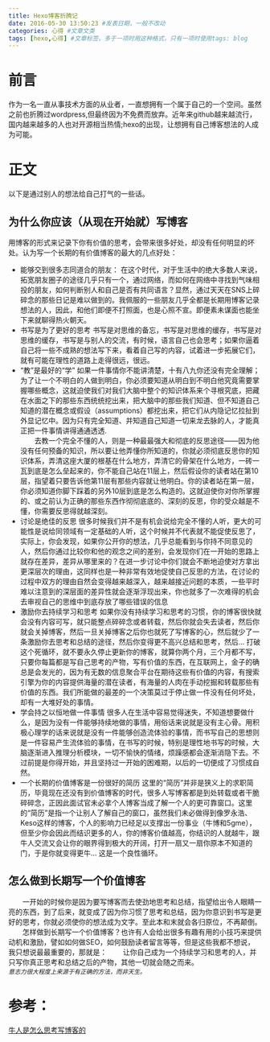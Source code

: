 ```yaml
---
title: Hexo博客折腾记
date: 2016-05-30 13:50:23 #发表日期，一般不改动
categories: 心得 #文章文类
tags: [hexo,心得] #文章标签，多于一项时用这种格式，只有一项时使用tags: blog
---
```

# 前言
作为一名一直从事技术方面的从业者，一直想拥有一个属于自己的一个空间。虽然之前也折腾过wordpress,但最终因为不免费而放弃。近年来github越来越流行，国内越来越多的人也对开源相当热情;hexo的出现，让想拥有自己博客想法的人成为可能。
# 正文
以下是通过别人的想法给自己打气的一些话。
## 为什么你应该（从现在开始就）写博客
用博客的形式来记录下你有价值的思考，会带来很多好处，却没有任何明显的坏处。认为写一个长期的有价值博客的最大的几点好处：
- 能够交到很多志同道合的朋友：
  在这个时代，对于生活中的绝大多数人来说，拓宽朋友圈子的途径几乎只有一个，通过网络，而如何在网络中寻找到气味相投的朋友，如何判断别人和自己是否有共同语言？显然，通过天天在SNS上碎碎念的那些日记是难以做到的。我佩服的一些朋友几乎全都是长期用博客记录想法的人，因此，和他们即便不打照面，也是心照不宣。即便素未谋面也能坐下来就聊得热火朝天。
- 书写是为了更好的思考
  书写是对思维的备忘，书写是对思维的缓存，书写是对思维的缓存，书写是与别人的交流，有时候，语言自己也会思考；如果你逼着自己将一些不成熟的想法写下来，看着自己写的内容，试着进一步拓展它们，就有可能在理性的道路上走得很远，很远。
- “教”是最好的“学”
  如果一件事情你不能讲清楚，十有八九你还没有完全理解；为了让一个不明白的人做到明白，你必须要知道从明白到不明白他究竟需要掌握哪些概念，这就迫使我们对我们大脑中整个的知识体系来个寻根究底，把藏在水面之下的那些东西统统挖出来，把大脑中的那些我们知道、但不知道自己知道的潜在概念或假设（assumptions）都挖出来，把它们从内隐记忆拉扯到外显记忆中。因为只有完全知道、并知道自己知道一切来龙去脉的人，才能真正把一件事情讲得通通透透.  
　　去教一个完全不懂的人，则是一种最最强大和彻底的反思途径——因为他没有任何预备的知识，所以要让他弄懂你所知道的，你就必须彻底反思你的知识体系，弄清这座大厦的根基在什么地方，弄清它的骨架在什么地方，一砖一瓦到底是怎么垒起来的，你不能自己站在11层上，然后假设你的读者站在第10层，指望着只要告诉他第11层有那些内容就让他明白。你的读者站在第一层，你必须知道你脚下踩着的另外10层到底是怎么构造的。这就迫使你对你所掌握的、或之前认为正确的那些东西作彻彻底底的、深刻的反思，你的受众越是不懂，你需要反思得就越深刻。
- 讨论是绝佳的反思
  很多时候我们并不是有机会说给完全不懂的人听，更大的可能性是说给同领域有一定基础的人听，这个时候并不代表就不能促使反思了，实际上，你会发现，如果你公开你的想法，几乎总能看到与你持不同意见的人，然后你通过比较你和他的观念之间的差别，会发现你们在一开始的思路上就存在差异，差异从哪里来的？在进一步讨论中你们就会不断地迫使对方拿出更深层次的理由，这同样也是一种非常有效地促使自己反思的方法，在讨论的过程中双方的理由自然会变得越来越深入，越来越接近问题的本质，一些平时难以注意到的深层面的差异性就会逐渐浮现出来，你也就多了一次难得的机会去审视自己的思维中到底存放了哪些错误的信息
- 激励你去持续学习和思考
  如果你没有持续学习和思考的习惯，你的博客很快就会没有内容可写，就只能整点碎碎念或者转载，然后你就会失去读者，然后你就会关掉博客，然后一旦关掉博客之后你也就死了写博客的心，然后就少了一条激励你去思考和总结的途径，然后你变得更不高兴总结和思考，然后…
  打破这个死循环，就不要永久停止更新你的博客，就算你两个月，三个月都不写，只要你每篇都是写自己思考的产物，写有价值的东西，在互联网上，金子的确总是会发光的，因为有无数的信息聚合平台在期待这些有价值的内容，有搜索引擎为你的内容提供海量的潜在读者，有海量的人肉在手动挖掘和转载那些有价值的东西。我们所能做的最差的一个决策莫过于停止做一件没有任何坏处，却有一大堆好处的事情。
- 学会持之以恒地做一件事情
  很多人在生活中容易觉得迷失，不知道想要做什么，是因为没有一件能够持续地做的事情，用俗话来说就是没有主心骨。用积极心理学的话来说就是没有一件能够创造流体验的事情，而书写自己的思想则是一件容易产生流体验的事情，在书写的时候，特别是理性地书写的时候，大脑逐渐进入推理分析模块，一切不愉快的情绪，烦躁感都会逐渐消隐下去。不过前提是你得开始，并且坚持过一开始的困难期，以后的一切便成了习惯成自然。
- 一个长期的价值博客是一份很好的简历
  这里的“简历”并非是狭义上的求职简历，毕竟现在还没有到价值博客的时代，很多人写博客都是到处转载或者干脆碎碎念，正因此面试官未必拿个人博客当成了解一个人的更可靠窗口。这里的“简历”是指一个让别人了解自己的窗口，虽然我们未必做得到像罗永浩、Keso这样的博客，个人的影响力已经足以支撑出一份事业（牛博和5gme），但至少你会因此而结识更多的人，你的博客价值越高，你结识的人就越牛，跟牛人交流又会让你的眼界得到极大的开阔，打开一扇又一扇你原本不知道的门，于是你就变得更牛… 这是一个良性循环。

## 怎么做到长期写一个价值博客
　　一开始的时候你是因为要写博客而去使劲地思考和总结，指望给出令人眼睛一亮的东西，到了后来，就变成了因为你习惯了思考和总结，因为你意识到书写是更好的思考，你就必须使你的想法成为文字。至此本和末就会各归原位，不再颠倒。
　　怎样做到长期写一个价值博客？也许有人会给出很多有趣有用的小技巧来提供动机和激励，譬如如何做SEO，如何鼓励读者留言等等，但是这些我都不想说，我只想说最最重要的，那就是：
　　让你自己成为一个持续学习和思考的人，并只写你真正思考和总结之后的产物，其他一切就会随之而来。  
*`意志力很大程度上来源于有正确的方法，而非天生。`* 
# 参考：
[牛人是怎么思考写博客的](http://kb.cnblogs.com/page/517038/ "为什么你应该（从现在开始就）写博客")

